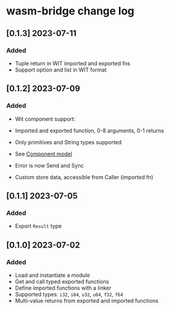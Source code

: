 # wasm-bridge change log

## [0.1.3] 2023-07-11

### Added

- Tuple return in WIT imported and exported fns
- Support option and list in WIT format

## [0.1.2] 2023-07-09

### Added

- Wit component support:
- Imported and exported function, 0-8 arguments, 0-1 returns
- Only primitives and String types supported
- See [Component model](/component_model.md)

- Error is now Send and Sync
- Custom store data, accessible from Caller (imported fn)

## [0.1.1] 2023-07-05

### Added

- Export `Result` type

## [0.1.0] 2023-07-02

### Added

- Load and instantiate a module
- Get and call typed exported functions
- Define imported functions with a linker
- Supported types: `i32`, `i64`, `u32`, `u64`, `f32`, `f64`
- Multi-value returns from exported and imported functions
